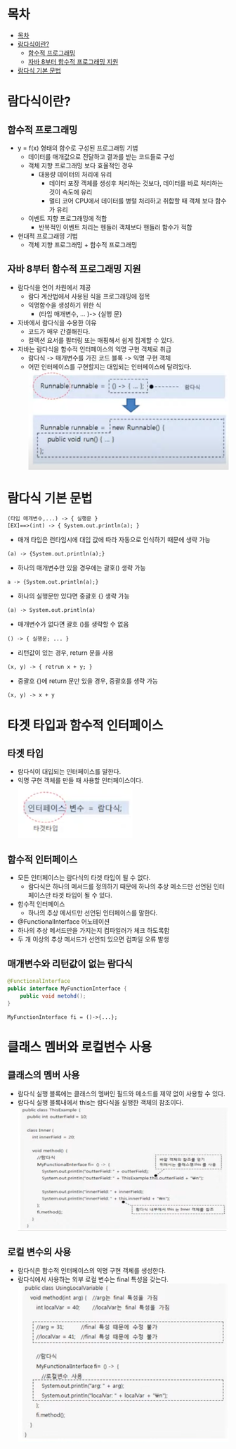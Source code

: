 # 목차
 - [목차](#목차)
 - [람다식이란?](#람다식이란?)
   - [함수적 프로그래밍](#함수적-프로그래밍)
   - [자바 8부터 함수적 프로그래밍 지원](#자바-8부터-함수적-프로그래밍-지원)
 - [람다식 기본 문법](#람다식-기본-문법)
# 람다식이란?

## 함수적 프로그래밍

* y = f(x) 형태의 함수로 구성된 프로그래밍 기법
  * 데이터를 매개값으로 전달하고 결과를 받는 코드들로 구성
  * 객체 지향 프로그래밍 보다 효율적인 경우
    * 대용량 데이터의 처리에 유리
      * 데이터 포장 객체를 생성후 처리하는 것보다, 데이터를 바로 처리하는 것이 속도에 유리
      * 멀티 코어 CPU에서 데이터를 병렬 처리하고 취합할 때 객체 보다 함수가 유리
  * 이벤트 지향 프로그래밍에 적합
    * 반복적인 이벤트 처리는 헨들러 객체보다 핸들러 함수가 적합
* 현대적 프로그래밍 기법
  * 객체 지향 프로그래밍 + 함수적 프로그래밍

## 자바 8부터 함수적 프로그래밍 지원
* 람다식을 언어 차원에서 제공
  * 람다 계산법에서 사용된 식을 프로그래밍에 접목
  * 익명함수을 생성하기 위한 식
    * (타입 매개변수, ... )-> {실행 문}
* 자바에서 람다식을 수용한 이유
  * 코드가 매우 간결해진다.
  * 컬렉션 요서를 필터링 또는 매핑해서 쉽게 집계할 수 있다.
* 자바는 람다식을 함수적 인터페이스의 익명 구현 객체로 취급
  * 람다식 -> 매개변수를 가진 코드 블록 -> 익명 구현 객체
  * 어떤 인터페이스를 구현할지는 대입되는 인터페이스에 달려있다.
  ![Interface](../assets/image/java/람다식이란_대입되는인터페이스예시.png)

# 람다식 기본 문법
```
(타입 매개변수,...) -> { 실행문 }
[EX]==>(int) -> { System.out.println(a); }
```
* 매개 타입은 런타임시에 대입 값에 따라 자동으로 인식하기 때문에 생략 가능
```
(a) -> {System.out.println(a);}
```
* 하나의 매개변수만 있을 경우에는 괄호() 생략 가능
```
a -> {System.out.println(a);}
```
* 하나의 실행문만 있다면 중괄호 {} 생략 가능
```
(a) -> System.out.println(a)
```
* 매개변수가 없다면 괄호 ()를 생략할 수 없음
```
() -> { 실행문; ... }
```
* 리턴값이 있는 경우, return 문을 사용
```
(x, y) -> { retrun x + y; }
```
* 중괄호 {}에 return 문만 있을 경우, 중괄호를 생략 가능
```
(x, y) -> x + y
```

# 타겟 타입과 함수적 인터페이스
## 타겟 타입
* 람다식이 대입되는 인터페이스를 말한다.
* 익명 구현 객체를 만들 때 사용할 인터페이스이다.   
  ![TargetType](../assets/image/java/타겟타입과함수적인터페이스.png)
  
## 함수적 인터페이스
* 모든 인터페이스는 람다식의 타겟 타입이 될 수 없다.
  * 람다식은 하나의 메서드를 정의하기 때문에 하나의 추상 메소드만 선언된 인터페이스만 타겟 타입이 될 수 있다.
* 함수적 인터페이스
  * 하나의 추상 메서드만 선언된 인터페이스를 말한다.
* @FunctionalInterface 어노테이션
* 하나의 추상 메서드만을 가지는지 컴파일러가 체크 하도록함
* 두 개 이상의 추상 메서드가 선언되 있으면 컴파일 오류 발생

## 매개변수와 리턴값이 없는 람다식

```java
@FunctionalInterface
public interface MyFunctionInterface {
    public void metohd();
}
```
```
MyFunctionInterface fi = ()->{...};
```

# 클래스 멤버와 로컬변수 사용
## 클래스의 멤버 사용
* 람다식 실행 블록에는 클래스의 멤버인 필드와 메소드를 제약 없이 사용할 수 있다.
* 람다식 실행 블록내에서 this는 람다식을 실행한 객체의 참조이다.
![ClassMember](../assets/image/java/클래스의%20멤버%20사용%20예시.png)
## 로컬 변수의 사용
* 람다식은 함수적 인터페이스의 익명 구현 객체를 생성한다.
* 람다식에서 사용하는 외부 로컬 변수는 final 특성을 갖는다.
![LambdaFinal](../assets/image/java/람다식_외부로컬변수_final.png)
